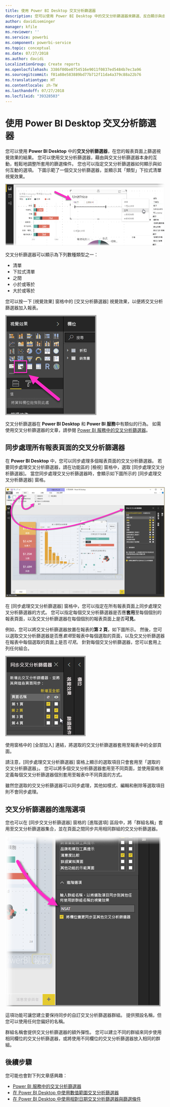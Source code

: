 ```yaml
---
title: 使用 Power BI Desktop 交叉分析篩選器
description: 您可以使用 Power BI Desktop 中的交叉分析篩選器來篩選、反白顯示與自訂報表
author: davidiseminger
manager: kfile
ms.reviewer: ''
ms.service: powerbi
ms.component: powerbi-service
ms.topic: conceptual
ms.date: 07/27/2018
ms.author: davidi
LocalizationGroup: Create reports
ms.openlocfilehash: 3386f00be0754516e9011f0837ed5484b7ec3a96
ms.sourcegitcommit: f01a88e583889bd77b712f11da4a379c88a22b76
ms.translationtype: HT
ms.contentlocale: zh-TW
ms.lasthandoff: 07/27/2018
ms.locfileid: "39328503"
---
```

# <a name="using-slicers-power-bi-desktop"></a>使用 Power BI Desktop 交叉分析篩選器

您可以使用 **Power BI Desktop** 中的**交叉分析篩選器**，在您的報表頁面上篩選視覺效果的結果。 您可以使用交叉分析篩選器，藉由與交叉分析篩選器本身的互動，輕鬆地調整所套用的篩選條件。 您也可以指定交叉分析篩選器如何顯示與如何互動的選項。 下圖示範了一個交叉分析篩選器，並顯示其「類型」下拉式清單視覺效果。 

![Desktop 中的交叉分析篩選器](media/desktop-slicers/desktop-slicers_01.png)

交叉分析篩選器可以顯示為下列數種類型之一：

* 清單
* 下拉式清單
* 之間
* 小於或等於
* 大於或等於

您可以按一下 [視覺效果] 窗格中的 [交叉分析篩選器] 視覺效果，以便將交叉分析篩選器加入報表。

![交叉分析篩選器視覺效果類型](media/desktop-slicers/desktop-slicers_02.png)

交叉分析篩選器在 **Power BI Desktop** 和 **Power BI 服務**中有類似的行為。 如需使用交叉分析篩選器的文章，請參閱 [Power BI 服務中的交叉分析篩選器](power-bi-visualization-slicers.md)。

## <a name="synchronize-slicers-across-report-pages"></a>同步處理所有報表頁面的交叉分析篩選器

在 **Power BI Desktop** 中，您可以同步處理多個報表頁面的交叉分析篩選器。 若要同步處理交叉分析篩選器，請在功能區的 [檢視] 窗格中，選取 [同步處理交叉分析篩選器]。 當您同步處理交叉分析篩選器時，會顯示如下圖所示的 [同步處理交叉分析篩選器] 窗格。

![顯示 [同步交叉分析篩選器] 窗格](media/desktop-slicers/desktop-slicers_03.png)

在 [同步處理交叉分析篩選器] 窗格中，您可以指定在所有報表頁面上同步處理交叉分析篩選器的方式。 您可以指定每個交叉分析篩選器是否應**套用**至每個個別的報表頁面，以及交叉分析篩選器在每個個別的報表頁面上是否**可見**。

例如，您可以將交叉分析篩選器放置在報表的**第 2 頁**，如下圖所示。 然後，您可以選取交叉分析篩選器是否應*套用*至報表中每個選取的頁面，以及交叉分析篩選器在報表中每個選取的頁面上是否*可見*。 針對每個交叉分析篩選器，您可以套用上列任何組合。 

![同步交叉分析篩選器](media/desktop-slicers/desktop-slicers_04.png)

使用窗格中的 [全部加入] 連結，將選取的交叉分析篩選器套用至報表中的全部頁面。


請注意，[同步處理交叉分析篩選器] 窗格上顯示的選取項目只會套用至「選取的交叉分析篩選器」。 您可以將多個交叉分析篩選器套用至不同頁面，並使用窗格來定義每個交叉分析篩選器個別套用至報表中不同頁面的方式。 

雖然您選取的交叉分析篩選器可以同步處理，其他如樣式、編輯和刪除等選取項目則不會同步處理。 

## <a name="advanced-options-for-slicers"></a>交叉分析篩選器的進階選項

您也可以在 [同步交叉分析篩選器] 窗格的 [進階選項] 區段中，將「群組名稱」套用至交叉分析篩選器集合，並在頁面之間同步共用相同群組的交叉分析篩選器。 

![交叉分析篩選器的群組名稱](media/desktop-slicers/desktop-slicers_05.png)

這項功能可讓您建立要保持同步的自訂交叉分析篩選器群組。 提供預設名稱，但您可以使用任何您偏好的名稱。 

群組名稱會提供交叉分析篩選器的額外彈性。 您可以建立不同的群組來同步使用相同欄位的交叉分析篩選器，或將使用不同欄位的交叉分析篩選器放入相同的群組。 


## <a name="next-steps"></a>後續步驟

您可能也會對下列文章感興趣：

* [Power BI 服務中的交叉分析篩選器](power-bi-visualization-slicers.md)
* [在 Power BI Desktop 中使用數值範圍交叉分析篩選器](desktop-slicer-numeric-range.md)
* [在 Power BI Desktop 中使用相對日期交叉分析篩選器與篩選條件](desktop-slicer-filter-date-range.md)


